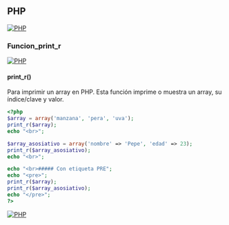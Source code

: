 ## PHP
[![PHP](https://img.shields.io/badge/PHP-787CB5?style=for-the-badge&logo=php&logoColor=white&labelColor=101010)](https://github.com/Alberto-mt/PHP/blob/main/PHP/Apuntes/index.md)

### Funcion_print_r
[![PHP](https://img.shields.io/badge/Funcion_print_r-44c04c?style=for-the-badge&logo=php&logoColor=white&labelColor=101010)](https://github.com/Alberto-mt/PHP/blob/main/PHP/Apuntes/categories/Funcion_print_r.md)

#### print_r()
Para imprimir un array en PHP. Esta función imprime o muestra un array, su índice/clave y valor. 
```php
<?php 
$array = array('manzana', 'pera', 'uva');
print_r($array);
echo "<br>";

$array_asosiativo = array('nombre' => 'Pepe', 'edad' => 23);
print_r($array_asosiativo);
echo "<br>";

echo "<br>##### Con etiqueta PRE";
echo "<pre>";
print_r($array);
print_r($array_asosiativo);
echo "</pre>";
?>
```
[![PHP](https://img.shields.io/badge/Funcion_print_r-44c04c?style=for-the-badge&label=&#9650;&logoColor=white&labelColor=101010)](https://github.com/Alberto-mt/PHP/blob/main/PHP/Apuntes/categories/Funcion_print_r.md)
